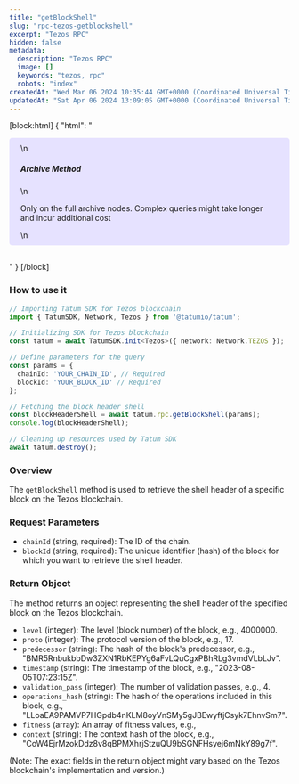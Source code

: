 ```yaml
---
title: "getBlockShell"
slug: "rpc-tezos-getblockshell"
excerpt: "Tezos RPC"
hidden: false
metadata: 
  description: "Tezos RPC"
  image: []
  keywords: "tezos, rpc"
  robots: "index"
createdAt: "Wed Mar 06 2024 10:35:44 GMT+0000 (Coordinated Universal Time)"
updatedAt: "Sat Apr 06 2024 13:09:05 GMT+0000 (Coordinated Universal Time)"
---
```

[block:html]
{
  "html": "<div style="padding: 10px 20px; border-radius: 5px; background-color: #e6e2ff; margin: 0 0 30px 0;">\n  <h5>Archive Method</h5>\n  <p>Only on the full archive nodes. Complex queries might take longer and incur additional cost</p>\n</div>"
}
[/block]


### How to use it

```typescript
// Importing Tatum SDK for Tezos blockchain
import { TatumSDK, Network, Tezos } from '@tatumio/tatum';

// Initializing SDK for Tezos blockchain
const tatum = await TatumSDK.init<Tezos>({ network: Network.TEZOS });

// Define parameters for the query
const params = {
  chainId: 'YOUR_CHAIN_ID', // Required
  blockId: 'YOUR_BLOCK_ID' // Required
};

// Fetching the block header shell
const blockHeaderShell = await tatum.rpc.getBlockShell(params);
console.log(blockHeaderShell);

// Cleaning up resources used by Tatum SDK
await tatum.destroy();
```

### Overview

The `getBlockShell` method is used to retrieve the shell header of a specific block on the Tezos blockchain.

### Request Parameters

- `chainId` (string, required): The ID of the chain.
- `blockId` (string, required): The unique identifier (hash) of the block for which you want to retrieve the shell header.

### Return Object

The method returns an object representing the shell header of the specified block on the Tezos blockchain.

- `level` (integer): The level (block number) of the block, e.g., 4000000.
- `proto` (integer): The protocol version of the block, e.g., 17.
- `predecessor` (string): The hash of the block's predecessor, e.g., "BMR5RnbukbbDw3ZXN1RbKEPYg6aFvLQuCgxPBhRLg3vmdVLbLJv".
- `timestamp` (string): The timestamp of the block, e.g., "2023-08-05T07:23:15Z".
- `validation_pass` (integer): The number of validation passes, e.g., 4.
- `operations_hash` (string): The hash of the operations included in this block, e.g., "LLoaEA9PAMVP7HGpdb4nKLM8oyVnSMy5gJBEwyftjCsyk7EhnvSm7".
- `fitness` (array): An array of fitness values, e.g.,
- `context` (string): The context hash of the block, e.g., "CoW4EjrMzokDdz8v8qBPMXhrjStzuQU9bSGNFHsyej6mNkY89g7f".

(Note: The exact fields in the return object might vary based on the Tezos blockchain's implementation and version.)
